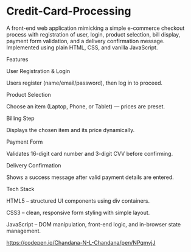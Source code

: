 # Credit-Card-Processing
A front-end web application mimicking a simple e-commerce checkout process with registration of user, login, product selection, bill display, payment form validation, and a delivery confirmation message. Implemented using plain HTML, CSS, and vanilla JavaScript.

Features

User Registration & Login

Users register (name/email/password), then log in to proceed.


Product Selection

Choose an item (Laptop, Phone, or Tablet) — prices are preset.


Billing Step

Displays the chosen item and its price dynamically.


Payment Form

Validates 16-digit card number and 3-digit CVV before confirming.


Delivery Confirmation

Shows a success message after valid payment details are entered.


Tech Stack

HTML5 – structured UI components using div containers.

CSS3 – clean, responsive form styling with simple layout.

JavaScript – DOM manipulation, front-end logic, and in-browser state management.


https://codepen.io/Chandana-N-L-Chandana/pen/NPqmvjJ
